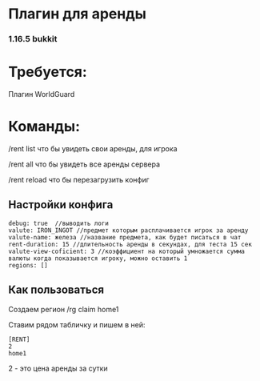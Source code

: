 # Плагин для аренды
### 1.16.5 bukkit


# Требуется:
Плагин WorldGuard 


# Команды:
/rent list что бы увидеть свои аренды, для игрока

/rent all что бы увидеть все аренды сервера

/rent reload что бы перезагрузить конфиг



## Настройки конфига
````
debug: true  //выводить логи
valute: IRON_INGOT //предмет которым расплачивается игрок за аренду
valute-name: железа //название предмета, как будет писаться в чат
rent-duration: 15 //длительность аренды в секундах, для теста 15 сек
valute-view-coficient: 3 //коэффициент на который умножается сумма валюты когда показывается игроку, можно оставить 1
regions: []
````




## Как пользоваться
Создаем регион /rg claim home1 

Ставим рядом табличку и пишем в ней:
````
[RENT]
2
home1
````
 2 - это цена аренды за сутки